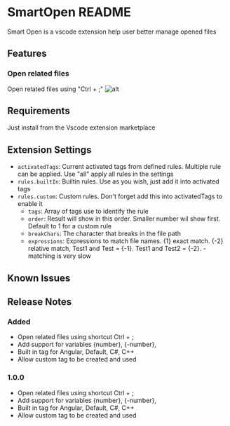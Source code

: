 # SmartOpen README

Smart Open is a vscode extension help user better manage opened files

## Features

### Open related files

Open related files using "Ctrl + ;"
![alt](https://github.com/smartytomato/smartopen/resources/img/readme/readme_1.jpg)

## Requirements

Just install from the Vscode extension marketplace

## Extension Settings

* `activatedTags`: Current activated tags from defined rules. Multiple rule can be applied. Use "all" apply all rules in the settings
* `rules.builtIn`: Builtin rules. Use as you wish, just add it into activated tags
* `rules.custom`: Custom rules. Don't forget add this into activatedTags to enable it
  * `tags`: Array of tags use to identify the rule
  * `order`: Result will show in this order. Smaller number wil show first. Default to 1 for a custom rule
  * `breakChars`: The character that breaks in the file path
  * `expressions`: Expressions to match file names. {1} exact match. {-2} relative match, Test1 and Test = {-1}. Test1 and Test2 = {-2}. - matching is very slow

## Known Issues

## Release Notes

### Added

* Open related files using shortcut Ctrl + ;
* Add support for variables {number}, {-number},
* Built in tag for Angular, Default, C#, C++
* Allow custom tag to be created and used

### 1.0.0

* Open related files using shortcut Ctrl + ;
* Add support for variables {number}, {-number},
* Built in tag for Angular, Default, C#, C++
* Allow custom tag to be created and used
